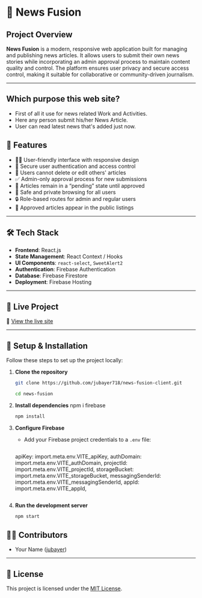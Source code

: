 
# 📰 News Fusion

## Project Overview

**News Fusion** is a modern, responsive web application built for managing and publishing news articles. It allows users to submit their own news stories while incorporating an admin approval process to maintain content quality and control. The platform ensures user privacy and secure access control, making it suitable for collaborative or community-driven journalism.

---

## Which purpose this web site?

* First of all it use for news related Work and Activities.
* Here any person submit his/her News Article.
* User can read latest news that's added just now.


## 🌟 Features

* 🧑‍💻 User-friendly interface with responsive design
* 🔐 Secure user authentication and access control
* 🚫 Users cannot delete or edit others' articles
* ✅ Admin-only approval process for new submissions
* 📝 Articles remain in a “pending” state until approved
* 🧭 Safe and private browsing for all users
* 🔒 Role-based routes for admin and regular users
* 📄 Approved articles appear in the public listings

---

## 🛠 Tech Stack

* **Frontend**: React.js
* **State Management**: React Context / Hooks
* **UI Components**: `react-select`, `SweetAlert2`
* **Authentication**: Firebase Authentication
* **Database**: Firebase Firestore
* **Deployment**: Firebase Hosting

---

## 🚀 Live Project

🔗 [View the live site](https://newfusion-f31a5.web.app)

---

## 🧪 Setup & Installation

Follow these steps to set up the project locally:

1. **Clone the repository**

   ```bash
   git clone https://github.com/jubayer718/news-fusion-client.git

   cd news-fusion
   ```

2. **Install dependencies**
 npm i firebase
   ```bash
   npm install
   ```

3. **Configure Firebase**

   * Add your Firebase project credentials to a `.env` file:

     ```
    apiKey: import.meta.env.VITE_apiKey,
    authDomain: import.meta.env.VITE_authDomain,
    projectId: import.meta.env.VITE_projectId,
    storageBucket: import.meta.env.VITE_storageBucket,
    messagingSenderId: import.meta.env.VITE_messagingSenderId,
    appId: import.meta.env.VITE_appId,
     ```

4. **Run the development server**

   ```bash
   npm start
   ```

## 👨‍💻 Contributors

* Your Name ([jubayer](https://github.com/jubayer718))


---

## 📄 License

This project is licensed under the [MIT License](LICENSE).

